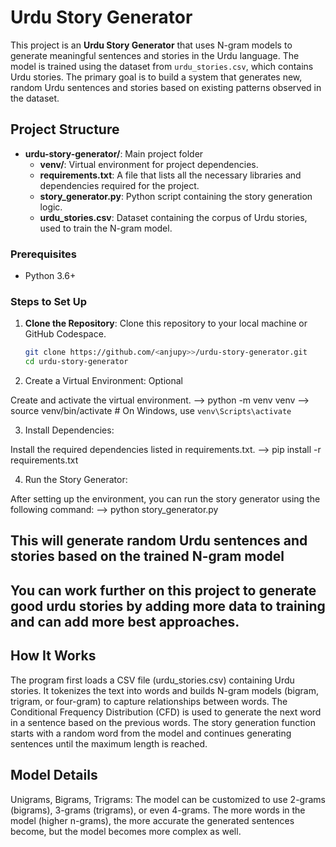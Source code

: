 # Urdu Story Generator

This project is an **Urdu Story Generator** that uses N-gram models to generate meaningful sentences and stories in the Urdu language. The model is trained using the dataset from `urdu_stories.csv`, which contains Urdu stories. The primary goal is to build a system that generates new, random Urdu sentences and stories based on existing patterns observed in the dataset.

## Project Structure

- **urdu-story-generator/**: Main project folder
    - **venv/**: Virtual environment for project dependencies.
    - **requirements.txt**: A file that lists all the necessary libraries and dependencies required for the project.
    - **story_generator.py**: Python script containing the story generation logic.
    - **urdu_stories.csv**: Dataset containing the corpus of Urdu stories, used to train the N-gram model.

### Prerequisites

- Python 3.6+

### Steps to Set Up

1. **Clone the Repository**:
   Clone this repository to your local machine or GitHub Codespace.

   ```bash
   git clone https://github.com/<anjupy>>/urdu-story-generator.git
   cd urdu-story-generator
2. Create a Virtual Environment: Optional

Create and activate the virtual environment.
--> python -m venv venv
--> source venv/bin/activate  # On Windows, use `venv\Scripts\activate`


3. Install Dependencies:

Install the required dependencies listed in requirements.txt.
--> pip install -r requirements.txt


4. Run the Story Generator:

After setting up the environment, you can run the story generator using the following command:
--> python story_generator.py
## This will generate random Urdu sentences and stories based on the trained N-gram model

## You can work further on this project to generate good urdu stories by adding more data to training and can add more best approaches.

## How It Works
The program first loads a CSV file (urdu_stories.csv) containing Urdu stories.
It tokenizes the text into words and builds N-gram models (bigram, trigram, or four-gram) to capture relationships between words.
The Conditional Frequency Distribution (CFD) is used to generate the next word in a sentence based on the previous words.
The story generation function starts with a random word from the model and continues generating sentences until the maximum length is reached.
## Model Details
Unigrams, Bigrams, Trigrams: The model can be customized to use 2-grams (bigrams), 3-grams (trigrams), or even 4-grams.
The more words in the model (higher n-grams), the more accurate the generated sentences become, but the model becomes more complex as well.

